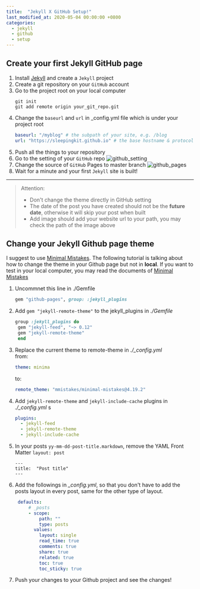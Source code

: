 ```yaml
---
title:  "Jekyll X GitHub Setup!"
last_modified_at: 2020-05-04 00:00:00 +0800
categories:
  - jekyll
  - github
  - setup
---
```

## Create your first Jekyll GitHub page  
1. Install [Jekyll](https://jekyllrb.com/) and create a `Jekyll` project
2. Create a git repository on your `GitHub` account
3. Go to the project root on your local computer
    ``` shell
    git init
    git add remote origin your_git_repo.git  
    ```
4. Change the `baseurl` and `url` in _config.yml file which is under your project root  
    ``` yml
    baseurl: "/myblog" # the subpath of your site, e.g. /blog  
    url: "https://sleepingkit.github.io" # the base hostname & protocol for your site, e.g. http://example.com  
    ```
5. Push all the things to your repository
6. Go to the setting of your `GitHub` repo
    ![github_setting](https://sleepingkit.github.io/myblog/assets/github_setting.png)
7. Change the source of `GitHub` Pages to master branch
    ![github_pages](https://sleepingkit.github.io/myblog/assets/github_pages.png)
8. Wait for a minute and your first `Jekyll` site is built!  

---

> Attention:  
> * Don't change the theme directly in GitHub setting
> * The date of the post you have created should not be the **future date**, otherwise it will skip your post when built
> * Add image should add your website url to your path, you may check the path of the image above

## Change your Jekyll Github page theme  

I suggest to use [Minimal Mistakes]. The following tutorial is talking about how to change the theme in your Github page but not in **local**. If you want to test in your local computer, you may read the documents of [Minimal Mistakes] 

1. Uncommnet this line in ./Gemfile  
   ``` ruby
   gem "github-pages", group: :jekyll_plugins
   ```
2. Add `gem "jekyll-remote-theme"` to the jekyll_plugins in *./Gemfile*  
   ``` ruby
   group :jekyll_plugins do
    gem "jekyll-feed", "~> 0.12"
    gem "jekyll-remote-theme"
    end
   ```
3. Replace the current theme to remote-theme in *./_config.yml*  
   from:  
   ``` yml
   theme: minima
   ```
   to:  
   ``` yml
   remote_theme: "mmistakes/minimal-mistakes@4.19.2"
   ```
4. Add `jekyll-remote-theme` and `jekyll-include-cache` plugins in *./_config.yml*  s
   ``` yml
   plugins:
     - jekyll-feed
     - jekyll-remote-theme
     - jekyll-include-cache
   ```
5. In your posts `yy-mm-dd-post-title.markdown`, remove the YAML Front Matter `layout: post`  
    ```
    ---
    title:  "Post title"
    ---
    ```
6. Add the followings in *_config.yml*, so that you don't have to add the posts layout in every post, same for the other type of layout.  
   ``` yml
    defaults:
        # _posts
        - scope:
            path: ""
            type: posts
          values:
            layout: single
            read_time: true
            comments: true
            share: true
            related: true
            toc: true
            toc_sticky: true
   ```
7. Push your changes to your Github project and see the changes!

[Minimal Mistakes]: https://mmistakes.github.io/minimal-mistakes/docs/quick-start-guide/
